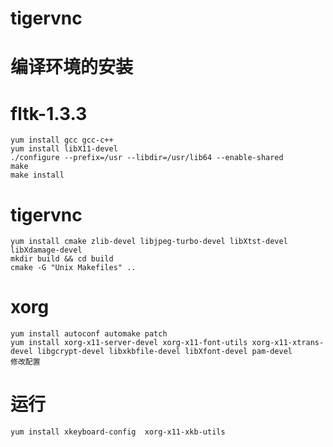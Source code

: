 # **tigervnc**

# 编译环境的安装

[](https://www.x.org/archive//individual/xserver/)

# fltk-1.3.3
    yum install gcc gcc-c++
    yum install libX11-devel
    ./configure --prefix=/usr --libdir=/usr/lib64 --enable-shared
    make
    make install

# tigervnc
    yum install cmake zlib-devel libjpeg-turbo-devel libXtst-devel libXdamage-devel
    mkdir build && cd build
    cmake -G "Unix Makefiles" ..

# xorg
    yum install autoconf automake patch
    yum install xorg-x11-server-devel xorg-x11-font-utils xorg-x11-xtrans-devel libgcrypt-devel libxkbfile-devel libXfont-devel pam-devel
    修改配置

# 运行
    yum install xkeyboard-config  xorg-x11-xkb-utils